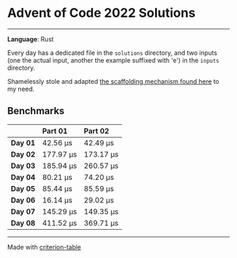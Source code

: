 # Advent of Code 2022 Solutions
---
**Language**: Rust

Every day has a dedicated file in the `solutions` directory, and two inputs (one the actual input, another the example suffixed with 'e') in the `inputs` directory.

Shamelessly stole and adapted [the scaffolding mechanism found here](https://github.com/fspoettel/advent-of-code-rust) to my need.


## Benchmarks

|              | Part 01                 | Part 02                         |
|:-------------|:--------------------------|:--------------------------------- |
| **Day 01** | 42.56 μs   | 42.49 μs    |
| **Day 02** | 177.97 μs  | 173.17 μs   |
| **Day 03** | 185.94 μs  | 260.57 μs     |
| **Day 04** | 80.21 μs   | 74.20 μs    |
| **Day 05** | 85.44 μs   | 85.59 μs    |
| **Day 06** | 16.14 μs   | 29.02 μs      |
| **Day 07** | 145.29 μs  | 149.35 μs   |
| **Day 08** | 411.52 μs  | 369.71 μs   |

---
Made with [criterion-table](https://github.com/nu11ptr/criterion-table)

